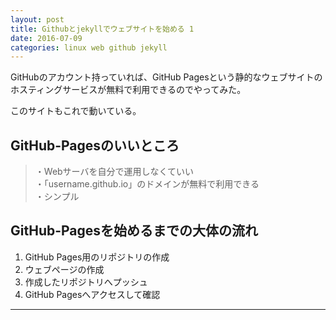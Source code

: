 ```yaml
---
layout: post
title: Githubとjekyllでウェブサイトを始める 1
date: 2016-07-09
categories: linux web github jekyll
---
```


GitHubのアカウント持っていれば、GitHub Pagesという静的なウェブサイトのホスティングサービスが無料で利用できるのでやってみた。

このサイトもこれで動いている。


## GitHub-Pagesのいいところ
> ・Webサーバを自分で運用しなくていい  
> ・「username.github.io」のドメインが無料で利用できる  
> ・シンプル  

## GitHub-Pagesを始めるまでの大体の流れ
1. GitHub Pages用のリポジトリの作成
2. ウェブページの作成
3. 作成したリポジトリへプッシュ
4. GitHub Pagesへアクセスして確認
<hr>
